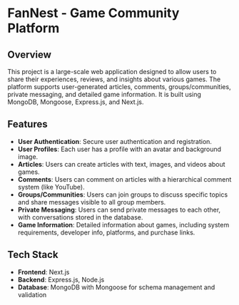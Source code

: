 # FanNest - Game Community Platform

## Overview

This project is a large-scale web application designed to allow users to share their experiences, reviews, and insights about various games. The platform supports user-generated articles, comments, groups/communities, private messaging, and detailed game information. It is built using MongoDB, Mongoose, Express.js, and Next.js.

## Features

-   **User Authentication**: Secure user authentication and registration.
-   **User Profiles**: Each user has a profile with an avatar and background image.
-   **Articles**: Users can create articles with text, images, and videos about games.
-   **Comments**: Users can comment on articles with a hierarchical comment system (like YouTube).
-   **Groups/Communities**: Users can join groups to discuss specific topics and share messages visible to all group members.
-   **Private Messaging**: Users can send private messages to each other, with conversations stored in the database.
-   **Game Information**: Detailed information about games, including system requirements, developer info, platforms, and purchase links.

## Tech Stack

-   **Frontend**: Next.js
-   **Backend**: Express.js, Node.js
-   **Database**: MongoDB with Mongoose for schema management and validation
